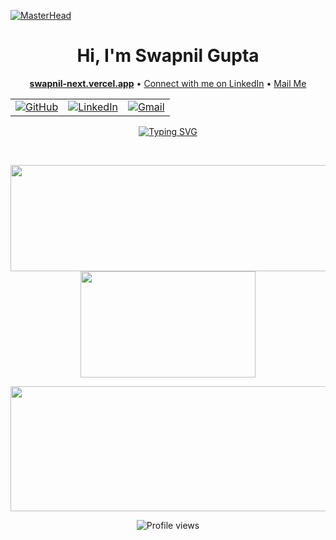 [![MasterHead](https://user-images.githubusercontent.com/74038190/240304586-d48893bd-0757-481c-8d7e-ba3e163feae7.png)](https://github.com/raj-pandey55)
<br/>

<h1 align="center">Hi, I'm Swapnil Gupta</h1>

<p align="center">
  <a href="https://swapnil-next.vercel.app/"><b>swapnil-next.vercel.app</b></a> • 
  <a href="https://www.linkedin.com/in/swapnilgupta-ln/">Connect with me on LinkedIn</a> • 
  <a href="mailto:mail.swapnilgupta@gmail.com">Mail Me</a>
</p>

<table align="center">
  <tr>
      <td><a href="https://github.com/swapnilgupta14"><img src="https://img.shields.io/github/followers/swapnilgupta14.svg?label=GitHub&style=social" alt="GitHub"></a></td>
    <td><a href="https://www.linkedin.com/in/swapnilgupta-ln/"><img src="https://img.shields.io/badge/LinkedIn--_.svg?style=social&logo=linkedin" alt="LinkedIn"></a></td>
    <td><a href="mail.swapnilgupta@gmail.com"><img src="https://img.shields.io/badge/Gmail--_.svg?style=social&logo=gmail" alt="Gmail"></a></td>
  </tr>
</table> 

<p align="center">
  <a href="https://github.com/swapnilgupta14">
    <img src="https://readme-typing-svg.herokuapp.com?font=Fira+Code&size=18&pause=999&color=B4F7F4&center=true&vCenter=true&width=435&lines=I'm+Full+Stack+Developer;I'm+Web3+Learner;I'm+Machine+Learning+Enthusiast;and+UI%2FUX+designer" alt="Typing SVG"/>
  </a>
</p>

<p align="center">
<!--   <img src="https://img.shields.io/badge/C-00599C?style=for-the-badge&logo=c&logoColor=white"/> -->
<!--   <img src="https://img.shields.io/badge/c++-%2300599C.svg?style=for-the-badge&logo=c%2B%2B&logoColor=white"/> -->
<!--   <img src="https://img.shields.io/badge/Java-ED8B00?style=for-the-badge&logo=openjdk&logoColor=white"/> -->
<!--   <img src="https://img.shields.io/badge/Spring-6DB33F?style=for-the-badge&logo=spring&logoColor=white"/> -->
<!--   <img src="https://img.shields.io/badge/Spring_Boot"/> -->
<!--   <img src="https://img.shields.io/badge/JWT-000000?style=for-the-badge&logo=JSON%20web%20tokens&logoColor=white"/> -->
<!--   <img src="https://img.shields.io/badge/Hibernate-59666C?style=for-the-badge&logo=Hibernate&logoColor=white"/> -->
<!--   <img src="https://img.shields.io/badge/Python-FFD43B?style=for-the-badge&logo=python&logoColor=blue"/> -->
<!--   <img src="https://img.shields.io/badge/Numpy-777BB4?style=for-the-badge&logo=numpy&logoColor=white"/> -->
<!--   <img src="https://img.shields.io/badge/Pandas-2C2D72?style=for-the-badge&logo=pandas&logoColor=white"/> -->
<!--   <img src="https://img.shields.io/badge/conda-342B029.svg?&style=for-the-badge&logo=anaconda&logoColor=white"/> -->
<!--   <img src="https://img.shields.io/badge/javascript-%23323330.svg?style=for-the-badge&logo=javascript&logoColor=%23F7DF1E"/> -->
<!--   <img src="https://img.shields.io/badge/css3-%231572B6.svg?style=for-the-badge&logo=css3&logoColor=white"/> -->
<!--   <img src="https://img.shields.io/badge/typescript-%23007ACC.svg?style=for-the-badge&logo=typescript&logoColor=white"/> -->
<!--   <img src="https://img.shields.io/badge/html5-%23E34F26.svg?style=for-the-badge&logo=html5&logoColor=white"/> -->
<!--   <img src="https://img.shields.io/badge/firebase-%23039BE5.svg?style=for-the-badge&logo=firebase"/> -->
<!--   <img src="https://img.shields.io/badge/Socket.io-010101?&style=for-the-badge&logo=Socket.io&logoColor=white"/> -->
<!--   <img src="https://img.shields.io/badge/github%20pages-121013?style=for-the-badge&logo=github&logoColor=white"/> -->
<!--   <img src="https://img.shields.io/badge/express.js-%23404d59.svg?style=for-the-badge&logo=express&logoColor=%2361DAFB"/> -->
<!--   <img src="https://img.shields.io/badge/FastAPI-005571?style=for-the-badge&logo=fastapi"/> -->
<!--   <img src="https://img.shields.io/badge/Next-black?style=for-the-badge&logo=next.js&logoColor=white"/> -->
<!--   <img src="https://img.shields.io/badge/node.js-6DA55F?style=for-the-badge&logo=node.js&logoColor=white"/> -->
<!--   <img src="https://img.shields.io/badge/react-%2320232a.svg?style=for-the-badge&logo=react&logoColor=%2361DAFB"/> -->
<!--   <img src="https://img.shields.io/badge/tailwindcss-%2338B2AC.svg?style=for-the-badge&logo=tailwind-css&logoColor=white"/> -->
<!--   <img src="https://img.shields.io/badge/MongoDB-%234ea94b.svg?style=for-the-badge&logo=mongodb&logoColor=white"/> -->
<!--   <img src="https://img.shields.io/badge/IntelliJ_IDEA-000000.svg?style=for-the-badge&logo=intellij-idea&logoColor=white"/> -->
<!--   <img src="https://img.shields.io/badge/Spyder%20Ide-FF0000?style=for-the-badge&logo=spyder%20ide&logoColor=white"/> -->
<!--   <img src="https://img.shields.io/badge/VSCode-0078D4?style=for-the-badge&logo=visual%20studio%20code&logoColor=white"/> -->
</p><br/>

<p align="center">
  <img width="510" height="170" src="https://swapnil-github-readme-stats.vercel.app/api?username=swapnilgupta14&show_icons=true&theme=transparent"/>
  <img width="280" height="170" src="https://swapnil-github-readme-stats.vercel.app/api/top-langs/?username=swapnilgupta14&&langs_count=8&size_weight=0.15&count_weight=0.5&layout=compact&theme=transparent"/>
</p>

<p align="center">
  <img width="800" height="200" src="https://streak-stats.demolab.com?user=swapnilgupta14&theme=transparent&hide_border=true&border_radius=5&card_width=800"/>
</p>


<p align="center">
  <img src="https://komarev.com/ghpvc/?username=swapnilgupta14&style=for-the-badge&color=orange" alt="Profile views"/>
</p>

<!-- [![Readme Card](https://swapnil-github-readme-stats.vercel.app/api/pin/?username=anuraghazra&repo=github-readme-stats)](https://github.com/anuraghazra/github-readme-stats) -->
